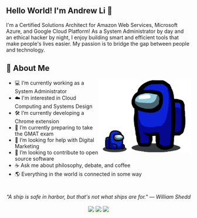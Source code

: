 ## Hello World! I'm Andrew Li 👋

I'm a Certified Solutions Architect for Amazon Web Services, Microsoft Azure, and Google Cloud Platform! As a System Administrator by day and an ethical hacker by night, I enjoy building smart and efficient tools that make people's lives easier. My passion is to bridge the gap between people and technology.

## 📘 About Me

<img src="sus.png" height="200" align="right">

- 💻 I’m currently working as a System Administrator
- ☁️ I'm interested in Cloud Computing and Systems Design
- 🛠️ I’m currently developing a Chrome extension 
- 📖 I’m currently preparing to take the GMAT exam
- 📝 I’m looking for help with Digital Marketing
- 📂 I’m looking to contribute to open source software
- ☕ Ask me about philosophy, debate, and coffee
- 🌎 Everything in the world is connected in some way
#
<p align="center">
   <i>"A ship is safe in harbor, but that's not what ships are for." — William Shedd
</i>
   
<br>
<br>
<a target="_blank" href="https://www.linkedin.com/in/anduleh/"><img src="https://img.shields.io/badge/-LinkedIn-0077B5?style=for-the-badge&logo=Linkedin&logoColor=white"></img></a>
<a target="_blank" href="mailto:andrewmyli96@gmail.com"><img src="https://img.shields.io/badge/-Email-D14836?style=for-the-badge&logo=Gmail&logoColor=white"></img></a>
<a target="_blank" href="https://www.andrewli.info/"><img src="https://img.shields.io/badge/-resume-003366?style=for-the-badge&logo=iCloud&logoColor=white"></img></a>
<br>

</p>       
